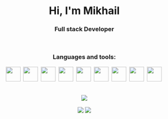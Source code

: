 <div id="header" align="center">
    <h1>Hi, I'm Mikhail</h1>
    <h3>Full stack Developer</h3>
</div>
<br>
<div id="tools" align="center">
    <h3>Languages and tools:</h3>
    <img src="https://cdn.jsdelivr.net/gh/devicons/devicon@latest/icons/html5/html5-original.svg" width="40" height="40"/>&nbsp;
    <img src="https://cdn.jsdelivr.net/gh/devicons/devicon@latest/icons/css3/css3-original.svg" width="40" height="40"/>&nbsp;
    <img src="https://cdn.jsdelivr.net/gh/devicons/devicon@latest/icons/javascript/javascript-original.svg" width="40" height="40"/>&nbsp;
    <img src="https://cdn.jsdelivr.net/gh/devicons/devicon@latest/icons/jquery/jquery-original.svg" width="40" height="40"/>&nbsp;
    <img src="https://cdn.jsdelivr.net/gh/devicons/devicon@latest/icons/php/php-original.svg" width="40" height="40"/>&nbsp;
    <img src="https://cdn.jsdelivr.net/gh/devicons/devicon@latest/icons/mysql/mysql-original.svg" width="40" height="40"/>&nbsp;
    <img src="https://cdn.jsdelivr.net/gh/devicons/devicon@latest/icons/python/python-original.svg" width="40" height="40"/>&nbsp;
    <img src="https://cdn.jsdelivr.net/gh/devicons/devicon@latest/icons/csharp/csharp-original.svg" width="40" height="40"/>&nbsp;
    <img src="https://cdn.jsdelivr.net/gh/devicons/devicon@latest/icons/react/react-original.svg" width="40" height="40"/>&nbsp;
          
</div>
<br><br>
<div align="center">
    <img src="http://github-profile-summary-cards.vercel.app/api/cards/profile-details?username=yellick&theme=rose_pine">
</div>
<br>
<div align="center">
    <img src="http://github-profile-summary-cards.vercel.app/api/cards/repos-per-language?username=yellick&theme=rose_pine">
    <img src="http://github-profile-summary-cards.vercel.app/api/cards/most-commit-language?username=yellick&theme=rose_pine">
</div>
